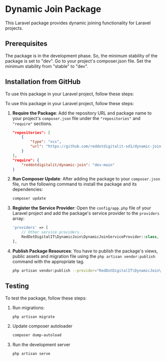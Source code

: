 # Dynamic Join Package

This Laravel package provides dynamic joining functionality for Laravel projects.

## Prerequisites

The package is in the development phase. So, the minimum stability of the package is set to "dev". Go to your project's composer.json file. Set the minimum stability from "stable" to "dev".

## Installation from GitHub

To use this package in your Laravel project, follow these steps:

To use this package in your Laravel project, follow these steps:

1. **Require the Package**: Add the repository URL and package name to your project's `composer.json` file under the `"repositories"` and `"require"` sections.

    ```json
    "repositories": [
        {
            "type": "vcs",
            "url": "https://github.com/reddotdigitalit-sd1/dynamic-join-package"
        }
    ],
    "require": {
        "reddotdigitalit/dynamic-join": "dev-main"
    }
    ```

2. **Run Composer Update**: After adding the package to your `composer.json` file, run the following command to install the package and its dependencies:

    ```bash
    composer update
    ```

3. **Register the Service Provider**: Open the `config/app.php` file of your Laravel project and add the package's service provider to the `providers` array:

    ```php
    'providers' => [
        // Other service providers...
        RedDotDigitalIT\DynamicJoin\DynamicJoinServiceProvider::class,
    ],
    ```

4. **Publish Package Resources**: You have to publish the package's views, public assets and migration file using the `php artisan vendor:publish` command with the appropriate tag.

      ```bash
      php artisan vendor:publish --provider="RedDotDigitalIT\DynamicJoin\DynamicJoinServiceProvider"
      ```
## Testing

To test the package, follow these steps:

1. Run migrations: 
   ```bash
   php artisan migrate
2. Update composer autoloader
   ```bash
   composer dump-autoload
3. Run the development server
   ```bash
   php artisan serve
